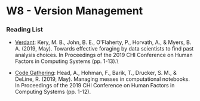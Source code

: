 # W8 - Version Management

### Reading List

* [Verdant](https://marybethkery.com/Verdant/): Kery, M. B., John, B. E., O'Flaherty, P., Horvath, A., & Myers, B. A. (2019, May). Towards effective foraging by data scientists to find past analysis choices. In Proceedings of the 2019 CHI Conference on Human Factors in Computing Systems (pp. 1-13).\

* [Code Gathering](https://dl.acm.org/doi/10.1145/3290605.3300500): Head, A., Hohman, F., Barik, T., Drucker, S. M., & DeLine, R. (2019, May). Managing messes in computational notebooks. In Proceedings of the 2019 CHI Conference on Human Factors in Computing Systems (pp. 1-12).
